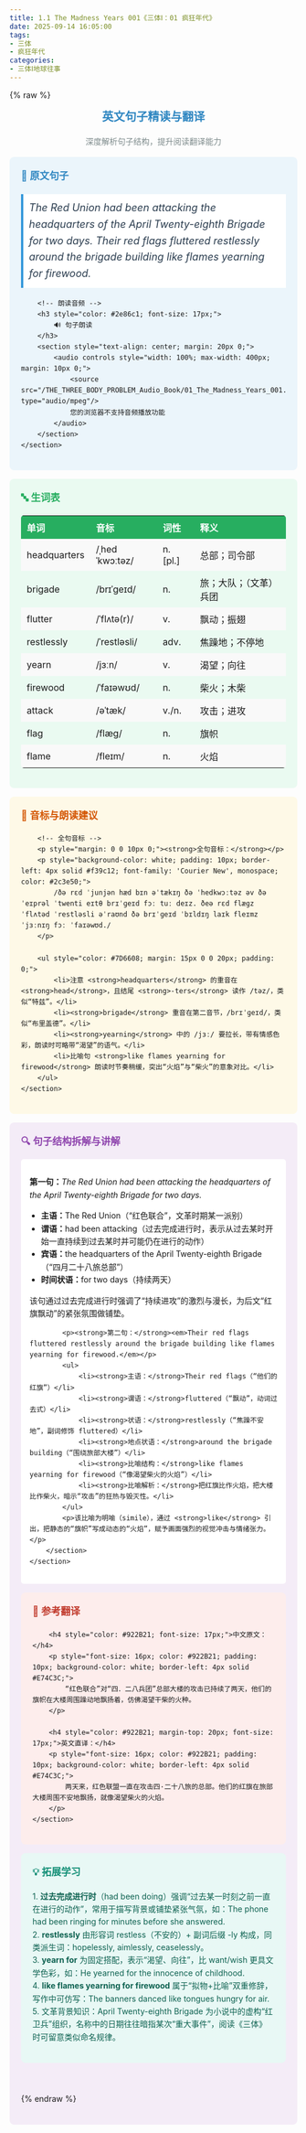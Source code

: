 ```yaml
---
title: 1.1 The Madness Years 001《三体Ⅰ：01 疯狂年代》
date: 2025-09-14 16:05:00
tags:
- 三体
- 疯狂年代
categories:
- 三体Ⅰ地球往事
---
```


{% raw %}
<!-- 英文句子精读与翻译  start -->
<section data-role="paragraph" class="_myeditor">
	<h2 style="text-align: center; color: #2e86c1; font-size: 20px;">
		英文句子精读与翻译
	</h2>
	<p style="color: #7f8c8d; text-align: center;">
		深度解析句子结构，提升阅读翻译能力
	</p>
</section>

<!-- 原文与媒体 -->
<section data-role="paragraph" class="_myeditor">
	<section style="background-color: #ebf5fb; padding: 20px; border-radius: 8px; margin: 15px 0; box-sizing: border-box;">
		<h3 style="color: #2e86c1; font-size: 17px;">
			📝 原文句子
		</h3>
		<p style="font-size: 18px; font-style: italic; color: #2c3e50; padding: 10px; background-color: white; border-left: 4px solid #3498db;">
			The Red Union had been attacking the headquarters of the April Twenty-eighth Brigade for two days. Their red flags fluttered restlessly around the brigade building like flames yearning for firewood.
		</p>

		<!-- 朗读音频 -->
		<h3 style="color: #2e86c1; font-size: 17px;">
			🔊 句子朗读
		</h3>
		<section style="text-align: center; margin: 20px 0;">
			<audio controls style="width: 100%; max-width: 400px; margin: 10px 0;">
				<source src="/THE_THREE_BODY_PROBLEM_Audio_Book/01_The_Madness_Years_001.mp3" type="audio/mpeg"/>
				您的浏览器不支持音频播放功能
			</audio>
		</section>
	</section>
</section>

<!-- 生词表 -->
<section data-role="paragraph" class="_myeditor">
	<section style="background-color: #eafaf1; padding: 20px; border-radius: 8px; margin: 15px 0;">
		<h3 style="color: #27ae60; font-size: 17px;">
			🔤 生词表
		</h3>
		<table style="width: 100%; border-collapse: collapse; margin-top: 15px;">
			<tbody>
				<tr style="background-color: #27ae60; color: white;">
					<th style="text-align: left; padding: 8px 10px;">单词</th>
					<th style="text-align: left; padding: 8px 10px;">音标</th>
					<th style="text-align: left; padding: 8px 10px;">词性</th>
					<th style="text-align: left; padding: 8px 10px;">释义</th>
				</tr>
				<tr><td>headquarters</td><td>/ˌhedˈkwɔːtəz/</td><td>n. [pl.]</td><td>总部；司令部</td></tr>
				<tr><td>brigade</td><td>/brɪˈɡeɪd/</td><td>n.</td><td>旅；大队；（文革）兵团</td></tr>
				<tr><td>flutter</td><td>/ˈflʌtə(r)/</td><td>v.</td><td>飘动；振翅</td></tr>
				<tr><td>restlessly</td><td>/ˈrestləsli/</td><td>adv.</td><td>焦躁地；不停地</td></tr>
				<tr><td>yearn</td><td>/jɜːn/</td><td>v.</td><td>渴望；向往</td></tr>
				<tr><td>firewood</td><td>/ˈfaɪəwʊd/</td><td>n.</td><td>柴火；木柴</td></tr>
				<tr><td>attack</td><td>/əˈtæk/</td><td>v./n.</td><td>攻击；进攻</td></tr>
				<tr><td>flag</td><td>/flæɡ/</td><td>n.</td><td>旗帜</td></tr>
				<tr><td>flame</td><td>/fleɪm/</td><td>n.</td><td>火焰</td></tr>
			</tbody>
		</table>
	</section>
</section>

<!-- 音标与朗读建议 -->
<section data-role="paragraph" class="_myeditor">
	<section style="background-color: #FEF9E7; padding: 20px; border-radius: 8px; margin: 15px 0;">
		<h3 style="color: #D35400; font-size: 17px;">
			🎵 音标与朗读建议
		</h3>

		<!-- 全句音标 -->
		<p style="margin: 0 0 10px 0;"><strong>全句音标：</strong></p>
		<p style="background-color: white; padding: 10px; border-left: 4px solid #f39c12; font-family: 'Courier New', monospace; color: #2c3e50;">
			/ðə rɛd ˈjunjən hæd bɪn əˈtækɪŋ ðə ˈhedkwɔːtəz əv ðə ˈeɪprəl ˈtwenti eɪtθ brɪˈɡeɪd fɔː tuː deɪz. ðeə rɛd flæɡz ˈflʌtəd ˈrestləsli əˈraʊnd ðə brɪˈɡeɪd ˈbɪldɪŋ laɪk fleɪmz ˈjɜːnɪŋ fɔː ˈfaɪəwʊd./
		</p>

		<ul style="color: #7D6608; margin: 15px 0 0 20px; padding: 0;">
			<li>注意 <strong>headquarters</strong> 的重音在 <strong>head</strong>，且结尾 <strong>-ters</strong> 读作 /təz/，类似“特兹”。</li>
			<li><strong>brigade</strong> 重音在第二音节，/brɪˈɡeɪd/，类似“布里盖德”。</li>
			<li><strong>yearning</strong> 中的 /jɜː/ 要拉长，带有情感色彩，朗读时可略带“渴望”的语气。</li>
			<li>比喻句 <strong>like flames yearning for firewood</strong> 朗读时节奏稍缓，突出“火焰”与“柴火”的意象对比。</li>
		</ul>
	</section>
</section>

<!-- 句子结构拆解 -->
<section data-role="paragraph" class="_myeditor">
	<section style="background-color: #F4ECF7; padding: 20px; border-radius: 8px; margin: 15px 0;">
		<h3 style="color: #8E44AD; font-size: 17px;">
			🔍 句子结构拆解与讲解
		</h3>
		<section style="background-color: white; padding: 15px; border-radius: 5px;">
			<p><strong>第一句：</strong><em>The Red Union had been attacking the headquarters of the April Twenty-eighth Brigade for two days.</em></p>
			<ul>
				<li><strong>主语：</strong>The Red Union（“红色联合”，文革时期某一派别）</li>
				<li><strong>谓语：</strong>had been attacking（过去完成进行时，表示从过去某时开始一直持续到过去某时并可能仍在进行的动作）</li>
				<li><strong>宾语：</strong>the headquarters of the April Twenty-eighth Brigade（“四月二十八旅总部”）</li>
				<li><strong>时间状语：</strong>for two days（持续两天）</li>
			</ul>
			<p>该句通过过去完成进行时强调了“持续进攻”的激烈与漫长，为后文“红旗飘动”的紧张氛围做铺垫。</p>

			<p><strong>第二句：</strong><em>Their red flags fluttered restlessly around the brigade building like flames yearning for firewood.</em></p>
			<ul>
				<li><strong>主语：</strong>Their red flags（“他们的红旗”）</li>
				<li><strong>谓语：</strong>fluttered（“飘动”，动词过去式）</li>
				<li><strong>状语：</strong>restlessly（“焦躁不安地”，副词修饰 fluttered）</li>
				<li><strong>地点状语：</strong>around the brigade building（“围绕旅部大楼”）</li>
				<li><strong>比喻结构：</strong>like flames yearning for firewood（“像渴望柴火的火焰”）</li>
				<li><strong>比喻解析：</strong>把红旗比作火焰，把大楼比作柴火，暗示“攻击”的狂热与毁灭性。</li>
			</ul>
			<p>该比喻为明喻（simile），通过 <strong>like</strong> 引出，把静态的“旗帜”写成动态的“火焰”，赋予画面强烈的视觉冲击与情绪张力。</p>
		</section>
	</section>
</section>

<!-- 参考翻译 -->
<section data-role="paragraph" class="_myeditor">
	<section style="background-color: #FDEDEC; padding: 20px; border-radius: 8px; margin: 15px 0;">
		<h3 style="color: #C0392B; font-size: 17px;">
			📖 参考翻译
		</h3>

		<h4 style="color: #922B21; font-size: 17px;">中文原文：</h4>
		<p style="font-size: 16px; color: #922B21; padding: 10px; background-color: white; border-left: 4px solid #E74C3C;">
			“红色联合”对“四．二八兵团”总部大楼的攻击已持续了两天，他们的旗帜在大楼周围躁动地飘扬着，仿佛渴望干柴的火种。
		</p>

		<h4 style="color: #922B21; margin-top: 20px; font-size: 17px;">英文直译：</h4>
		<p style="font-size: 16px; color: #922B21; padding: 10px; background-color: white; border-left: 4px solid #E74C3C;">
			两天来，红色联盟一直在攻击四·二十八旅的总部。他们的红旗在旅部大楼周围不安地飘扬，就像渴望柴火的火焰。
		</p>
	</section>
</section>

<!-- 拓展学习 -->
<section data-role="paragraph" class="_myeditor">
	<section style="background-color: #E8F8F5; padding: 20px; border-radius: 8px; margin: 15px 0;">
		<h3 style="color: #148F77; font-size: 17px;">
			💡 拓展学习
		</h3>
		<p style="color: #0E6251;">
			1. <strong>过去完成进行时</strong>（had been doing）强调“过去某一时刻之前一直在进行的动作”，常用于描写背景或铺垫紧张气氛，如：The phone had been ringing for minutes before she answered.<br>
			2. <strong>restlessly</strong> 由形容词 restless（不安的）+ 副词后缀 -ly 构成，同类派生词：hopelessly, aimlessly, ceaselessly。<br>
			3. <strong>yearn for</strong> 为固定搭配，表示“渴望、向往”，比 want/wish 更具文学色彩，如：He yearned for the innocence of childhood.<br>
			4. <strong>like flames yearning for firewood</strong> 属于“拟物+比喻”双重修辞，写作中可仿写：The banners danced like tongues hungry for air.<br>
			5. 文革背景知识：April Twenty-eighth Brigade 为小说中的虚构“红卫兵”组织，名称中的日期往往暗指某次“重大事件”，阅读《三体》时可留意类似命名规律。
		</p>
	</section>
</section>

<!-- 结束空行 -->
<section data-role="paragraph" class="_myeditor">
	<p><br/></p>
</section>

<style>
._myeditor { font-family: -apple-system, BlinkMacSystemFont, "Segoe UI", Roboto, "Helvetica Neue", Arial, sans-serif; line-height: 1.6; }
h2, h3, h4 { font-weight: 600; margin-top: 0; }
ul { padding-left: 20px; }
table { width: 100%; margin: 15px 0; border-radius: 5px; overflow: hidden; }
th { font-weight: 600; padding: 8px 10px; }
td { padding: 8px 10px; }
tr:nth-child(even) { background-color: #f9f9f9; }
.firstRow { font-weight: 600; }
</style>
<!-- 英文句子精读与翻译  end -->
{% endraw %}